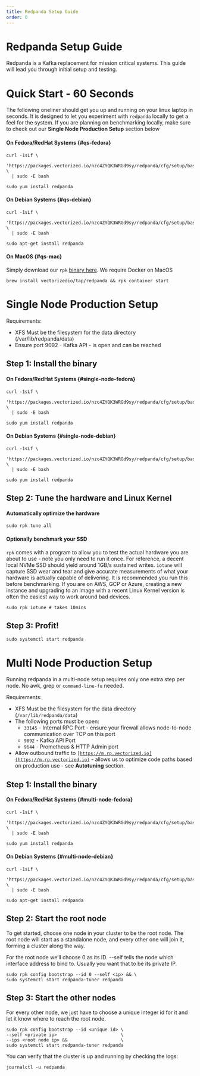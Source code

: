 ```yaml
---
title: Redpanda Setup Guide
order: 0
---
```

# Redpanda Setup Guide

Redpanda is a Kafka replacement for mission critical systems. This guide will
lead you through initial setup and testing.


# Quick Start - 60 Seconds 

The following oneliner should get you up and running on your linux laptop in seconds.
It is designed to let you experiment with `redpanda` locally to get a feel for the system.
If you are planning on benchmarking locally, make sure to check out our
**Single Node Production Setup** section below

#### On Fedora/RedHat Systems {#qs-fedora}

```
curl -1sLf \
  'https://packages.vectorized.io/nzc4ZYQK3WRGd9sy/redpanda/cfg/setup/bash.rpm.sh' \
  | sudo -E bash
  
sudo yum install redpanda
```


#### On Debian Systems {#qs-debian}

```
curl -1sLf \
  'https://packages.vectorized.io/nzc4ZYQK3WRGd9sy/redpanda/cfg/setup/bash.deb.sh' \
  | sudo -E bash
  
sudo apt-get install redpanda
```


#### On MacOS {#qs-mac}

Simply download our `rpk` [binary here](https://github.com/vectorizedio/redpanda/releases). We require Docker on MacOS

```
brew install vectorizedio/tap/redpanda && rpk container start
```


# Single Node Production Setup

Requirements:

- XFS Must be the filesystem for the data directory (/var/lib/redpanda/data)
- Ensure port 9092 - Kafka API - is open and can be reached

## Step 1: Install the binary

#### On Fedora/RedHat Systems {#single-node-fedora}

```
curl -1sLf \
  'https://packages.vectorized.io/nzc4ZYQK3WRGd9sy/redpanda/cfg/setup/bash.rpm.sh' \
  | sudo -E bash
  
sudo yum install redpanda
```

#### On Debian Systems {#single-node-debian}

```
curl -1sLf \
  'https://packages.vectorized.io/nzc4ZYQK3WRGd9sy/redpanda/cfg/setup/bash.rpm.sh' \
  | sudo -E bash
  
sudo yum install redpanda
```


## Step 2: Tune the hardware and Linux Kernel

#### Automatically optimize the hardware

```
sudo rpk tune all
```

#### Optionally benchmark your SSD

`rpk` comes with a program to allow you to test the actual hardware you are about to use - note you
only need to run it once. For reference, a decent local NVMe SSD should yield around
1GB/s sustained writes. `iotune` will capture SSD wear and tear and give accurate measurements
of what your hardware is actually capable of delivering. It is recommended you run this before benchmarking. 
If you are on AWS, GCP or Azure, creating a new instance and upgrading to an image with a recent
Linux Kernel version is often the easiest way to work around bad devices.

```
sudo rpk iotune # takes 10mins
```

## Step 3: Profit!

```
sudo systemctl start redpanda
```

# Multi Node Production Setup

Running redpanda in a multi-node setup requires only one extra step per node. No
awk, grep or `command-line-fu` needed.

Requirements:

- XFS Must be the filesystem for the data directory (`/var/lib/redpanda/data`)
- The following ports must be open:
  - `33145` - Internal RPC Port - ensure your firewall allows node-to-node
    communication over TCP on this port
  - `9092` - Kafka API Port
  - `9644` - Prometheus & HTTP Admin port
- Allow outbound traffic to
  <code>[https://m.rp.vectorized.io](https://m.rp.vectorized.io)</code> - allows
  us to optimize code paths based on production use - see
  <strong>Autotuning</strong> section.

## Step 1: Install the binary

#### On Fedora/RedHat Systems {#multi-node-fedora}

```
curl -1sLf \
  'https://packages.vectorized.io/nzc4ZYQK3WRGd9sy/redpanda/cfg/setup/bash.rpm.sh' \
  | sudo -E bash
  
sudo yum install redpanda
```

#### On Debian Systems {#multi-node-debian}

```
curl -1sLf \
  'https://packages.vectorized.io/nzc4ZYQK3WRGd9sy/redpanda/cfg/setup/bash.deb.sh' \
  | sudo -E bash
  
sudo apt-get install redpanda
```


## Step 2: Start the root node

To get started, choose one node in your cluster to be the root node. The root
node will start as a standalone node, and every other one will join it, forming
a cluster along the way.

For the root node we’ll choose 0 as its ID. --self tells the node which
interface address to bind to. Usually you want that to be its private IP.

```
sudo rpk config bootstrap --id 0 --self <ip> && \
sudo systemctl start redpanda-tuner redpanda
```

## Step 3: Start the other nodes

For every other node, we just have to choose a unique integer id for it and let
it know where to reach the root node.
```
sudo rpk config bootstrap --id <unique id> \
--self <private ip>                        \
--ips <root node ip> &&                    \
sudo systemctl start redpanda-tuner redpanda
```

You can verify that the cluster is up and running by checking the logs:

```
journalctl -u redpanda
```
